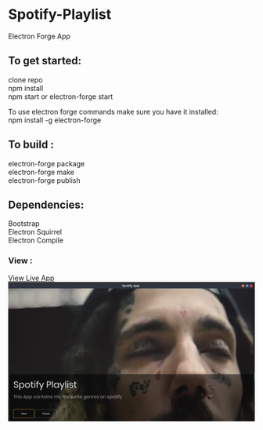 # Spotify-Playlist
Electron Forge App

## To get started:

clone repo  
npm install   
npm start or electron-forge start 

To use electron forge commands make sure you have it installed:  
npm install -g electron-forge 

## To build :

electron-forge package  
electron-forge make  
electron-forge publish  

## Dependencies: 

Bootstrap  
Electron Squirrel  
Electron Compile  

### View :
[View Live App](https://nkosi-tauro.github.io/Spotify-Playlist/src/index.html)
![App Home](cool.jpeg)

